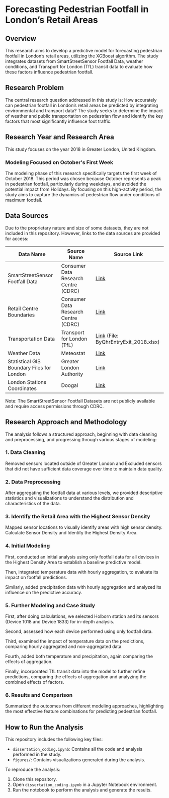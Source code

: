 # Forecasting Pedestrian Footfall in London’s Retail Areas

## Overview

This research aims to develop a predictive model for forecasting pedestrian footfall in London’s retail areas, utilizing the XGBoost algorithm. The study integrates datasets from SmartStreetSensor Footfall Data, weather conditions, and Transport for London (TfL) transit data to evaluate how these factors influence pedestrian footfall.

## Research Problem

The central research question addressed in this study is: How accurately can pedestrian footfall in London’s retail areas be predicted by integrating environmental and transport data? The study seeks to determine the impact of weather and public transportation on pedestrian flow and identify the key factors that most significantly influence foot traffic.

## Research Year and Research Area

This study focuses on the year 2018 in Greater London, United Kingdom. 

### Modeling Focused on October's First Week

The modeling phase of this research specifically targets the first week of October 2018. This period was chosen because October represents a peak in pedestrian footfall, particularly during weekdays, and avoided the potential impact from Holidays. By focusing on this high-activity period, the study aims to capture the dynamics of pedestrian flow under conditions of maximum footfall. 

## Data Sources
Due to the proprietary nature and size of some datasets, they are not included in this repository. However, links to the data sources are provided for access:

| Data Name                       | Source Name                         | Source Link                                                                                                                                            |
|---------------------------------|--------------------------------------|--------------------------------------------------------------------------------------------------------------------------------------------------------|
| SmartStreetSensor Footfall Data | Consumer Data Research Centre (CDRC) | [Link](https://data.cdrc.ac.uk/dataset/local-data-company-smartstreetsensor-footfall-data-%E2%80%93-research-aggregated-data)                          |
| Retail Centre Boundaries        | Consumer Data Research Centre (CDRC) | [Link](https://data.cdrc.ac.uk/dataset/retail-centre-boundaries-and-open-indicators)                                                                   |
| Transportation Data             | Transport for London (TfL)           | [Link](http://crowding.data.tfl.gov.uk/) (File: ByQhrEntryExit_2018.xlsx)                                                                              |
| Weather Data                    | Meteostat                           | [Link](https://dev.meteostat.net/python/)                                                                                                              |
| Statistical GIS Boundary Files for London | Greater London Authority   | [Link](https://www.data.gov.uk/dataset/6cdebf5d-c69b-4480-8c9c-53ab8a816b9d/statistical-gis-boundary-files-for-london)                                 |
| London Stations Coordinates      | Doogal                              | [Link](https://www.doogal.co.uk/london_stations#google_vignette)                                                                                       |
Note: The SmartStreetSensor Footfall Datasets are not publicly available and require access permissions through CDRC.

## Research Approach and Methodology

The analysis follows a structured approach, beginning with data cleaning and preprocessing, and progressing through various stages of modeling:

### 1. Data Cleaning

Removed sensors located outside of Greater London and Excluded sensors that did not have sufficient data coverage over time to maintain data quality.

### 2. Data Preprocessing

After aggregating the footfall data at various levels, we provided descriptive statistics and visualizations to understand the distribution and characteristics of the data.

### 3. Identify the Retail Area with the Highest Sensor Density

Mapped sensor locations to visually identify areas with high sensor density. Calculate Sensor Density and Identify the Highest Density Area.

### 4. Initial Modeling

First, conducted an initial analysis using only footfall data for all devices in the Highest Density Area to establish a baseline predictive model.

Then, integrated temperature data with hourly aggregation, to evaluate its impact on footfall predictions.

Similarly, added precipitation data with hourly aggregation and analyzed its influence on the predictive accuracy.

### 5. Further Modeling and Case Study

First, after doing calculations, we selected Holborn station and its sensors (Device 1018 and Device 1833) for in-depth analysis.

Second, assessed how each device performed using only footfall data.

Third, examined the impact of temperature data on the predictions, comparing hourly aggregated and non-aggregated data.

Fourth, added both temperature and precipitation, again comparing the effects of aggregation.

Finally, incorporated TfL transit data into the model to further refine predictions, comparing the effects of aggregation and analyzing the combined effects of factors.

### 6. Results and Comparison

Summarized the outcomes from different modeling approaches, highlighting the most effective feature combinations for predicting pedestrian footfall.

## How to Run the Analysis

This repository includes the following key files:

- `dissertation_coding.ipynb`: Contains all the code and analysis performed in the study.
- `figures/`: Contains visualizations generated during the analysis.

To reproduce the analysis:

1. Clone this repository.
2. Open `dissertation_coding.ipynb` in a Jupyter Notebook environment.
3. Run the notebook to perform the analysis and generate the results.

